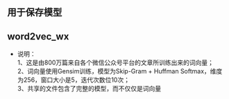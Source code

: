 ## 用于保存模型

## word2vec_wx
- 说明：<br/>
1、这是由800万篇来自各个微信公众号平台的文章所训练出来的词向量；<br/>
2、词向量使用Gensim训练，模型为Skip-Gram + Huffman Softmax，维度为256，窗口大小是5，迭代次数位10次；<br/>
3、共享的文件包含了完整的模型，而不仅仅是词向量<br/>